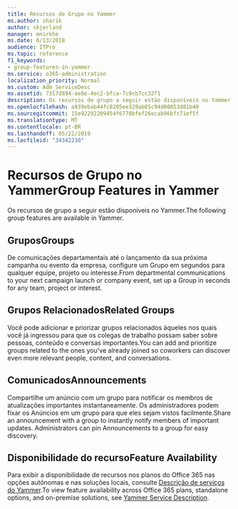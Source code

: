 ```yaml
---
title: Recursos de Grupo no Yammer
ms.author: sharik
author: skjerland
manager: mnirkhe
ms.date: 6/13/2018
audience: ITPro
ms.topic: reference
f1_keywords:
- group-features-in-yammer
ms.service: o365-administration
localization_priority: Normal
ms.custom: Adm_ServiceDesc
ms.assetid: 7317d894-ae8e-4ec2-bfca-7c9cb7cc32f1
description: Os recursos de grupo a seguir estão disponíveis no Yammer.
ms.openlocfilehash: a939ebab44fc8205ee329ab85c94d00853d81b40
ms.sourcegitcommit: 15e92292209454f6778bfef26ecab96bfc71ef5f
ms.translationtype: MT
ms.contentlocale: pt-BR
ms.lasthandoff: 05/22/2019
ms.locfileid: "34342230"
---
```

# <a name="group-features-in-yammer"></a><span data-ttu-id="bebdb-103">Recursos de Grupo no Yammer</span><span class="sxs-lookup"><span data-stu-id="bebdb-103">Group Features in Yammer</span></span>

<span data-ttu-id="bebdb-104">Os recursos de grupo a seguir estão disponíveis no Yammer.</span><span class="sxs-lookup"><span data-stu-id="bebdb-104">The following group features are available in Yammer.</span></span>
  
## <a name="groups"></a><span data-ttu-id="bebdb-105">Grupos</span><span class="sxs-lookup"><span data-stu-id="bebdb-105">Groups</span></span>
<span data-ttu-id="bebdb-106"><a name="bkmk_Groups"> </a></span><span class="sxs-lookup"><span data-stu-id="bebdb-106"></span></span>

<span data-ttu-id="bebdb-107">De comunicações departamentais até o lançamento da sua próxima campanha ou evento da empresa, configure um Grupo em segundos para qualquer equipe, projeto ou interesse.</span><span class="sxs-lookup"><span data-stu-id="bebdb-107">From departmental communications to your next campaign launch or company event, set up a Group in seconds for any team, project or interest.</span></span>
  
## <a name="related-groups"></a><span data-ttu-id="bebdb-108">Grupos Relacionados</span><span class="sxs-lookup"><span data-stu-id="bebdb-108">Related Groups</span></span>
<span data-ttu-id="bebdb-109"><a name="bkmk_RelatedGroups"> </a></span><span class="sxs-lookup"><span data-stu-id="bebdb-109"></span></span>

<span data-ttu-id="bebdb-110">Você pode adicionar e priorizar grupos relacionados àqueles nos quais você já ingressou para que os colegas de trabalho possam saber sobre pessoas, conteúdo e conversas importantes.</span><span class="sxs-lookup"><span data-stu-id="bebdb-110">You can add and prioritize groups related to the ones you've already joined so coworkers can discover even more relevant people, content, and conversations.</span></span>
  
## <a name="announcements"></a><span data-ttu-id="bebdb-111">Comunicados</span><span class="sxs-lookup"><span data-stu-id="bebdb-111">Announcements</span></span>
<span data-ttu-id="bebdb-112"><a name="bkmk_Announcements"> </a></span><span class="sxs-lookup"><span data-stu-id="bebdb-112"></span></span>

<span data-ttu-id="bebdb-p101">Compartilhe um anúncio com um grupo para notificar os membros de atualizações importantes instantaneamente. Os administradores podem fixar os Anúncios em um grupo para que eles sejam vistos facilmente.</span><span class="sxs-lookup"><span data-stu-id="bebdb-p101">Share an announcement with a group to instantly notify members of important updates. Administrators can pin Announcements to a group for easy discovery.</span></span>
  
## <a name="feature-availability"></a><span data-ttu-id="bebdb-115">Disponibilidade do recurso</span><span class="sxs-lookup"><span data-stu-id="bebdb-115">Feature Availability</span></span>
<span data-ttu-id="bebdb-116"><a name="bkmk_Announcements"> </a></span><span class="sxs-lookup"><span data-stu-id="bebdb-116"></span></span>

<span data-ttu-id="bebdb-117">Para exibir a disponibilidade de recursos nos planos do Office 365 nas opções autônomas e nas soluções locais, consulte [Descrição de serviços do Yammer](yammer-service-description.md).</span><span class="sxs-lookup"><span data-stu-id="bebdb-117">To view feature availability across Office 365 plans, standalone options, and on-premise solutions, see [Yammer Service Description](yammer-service-description.md).</span></span>
  

